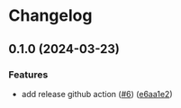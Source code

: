 # Changelog

## 0.1.0 (2024-03-23)


### Features

* add release github action ([#6](https://github.com/joao-zanutto/terraform-aws-ecs-cluster/issues/6)) ([e6aa1e2](https://github.com/joao-zanutto/terraform-aws-ecs-cluster/commit/e6aa1e27d51218159d9fe6e2fa5d6bcd0f56ee4e))
